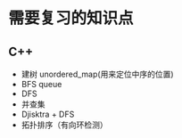 # 需要复习的知识点

## C++

* 建树 unordered_map(用来定位中序的位置)
* BFS queue
* DFS
* 并查集
* Djisktra + DFS
* 拓扑排序（有向环检测）
